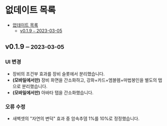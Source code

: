 # 없데이트 목록

- [없데이트 목록](#없데이트-목록)
  - [v0.1.9 ⎯ 2023-03-05](#v019--2023-03-05)

## v0.1.9 ⎯ <small>2023-03-05</small>

### UI 변경 <!-- omit from toc -->

- 장비의 조건부 효과를 장비 슬롯에서 분리했습니다.
- **(모바일에서만)** 장비 화면을 간소화하고, 강화+카드+엠블렘+마법봉인을 별도의 탭으로 분리했습니다.
- **(모바일에서만)** 아바타 탭을 간소화했습니다.

### 오류 수정 <!-- omit from toc -->

- 새벽셋의 "자연의 변덕" 효과 중 암속추뎀 1%를 10%로 정정했습니다. 

